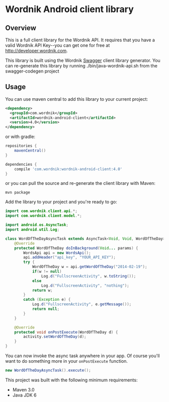 # Wordnik Android client library

## Overview
This is a full client library for the Wordnik API.  It requires that you have a valid Wordnik API Key--you
can get one for free at http://developer.wordnik.com.

This library is built using the Wordnik [Swagger](http://swagger.wordnik.com) client library generator.  You
can re-generate this library by running ./bin/java-wordnik-api.sh from the swagger-codegen project

## Usage
You can use maven central to add this library to your current project:

```xml
<dependency>
  <groupId>com.wordnik</groupId>
  <artifactId>wordnik-android-client</artifactId>
  <version>4.0</version>
</dependency>
```

or with gradle:

```gradle
repositories {
    mavenCentral()
}

dependencies {
    compile 'com.wordnik:wordnik-android-client:4.0'
}
```

or you can pull the source and re-generate the client library with Maven:

```
mvn package
```

Add the library to your project and you're ready to go:

```java
import com.wordnik.client.api.*;
import com.wordnik.client.model.*;

import android.os.AsyncTask;
import android.util.Log;

class WordOfTheDayAsyncTask extends AsyncTask<Void, Void, WordOfTheDay> {
    @Override
    protected WordOfTheDay doInBackground(Void... params) {
        WordsApi api = new WordsApi();
        api.addHeader("api_key", "YOUR_API_KEY");
        try {
            WordOfTheDay w = api.getWordOfTheDay("2014-02-19");
            if(w != null)
                Log.d("FullscreenActivity", w.toString());
            else
                Log.d("FullscreenActivity", "nothing");
            return w;
        }
        catch (Exception e) {
            Log.d("FullscreenActivity", e.getMessage());
            return null;
        }
    }

    @Override
    protected void onPostExecute(WordOfTheDay d) {
        activity.setWordOfTheDay(d);
    }
}
```

You can now invoke the async task anywhere in your app.  Of course you'll want to do
something more in your `onPostExecute` function.

```java
new WordOfTheDayAsyncTask().execute();
```

This project was built with the following minimum requirements:

* Maven 3.0
* Java JDK 6